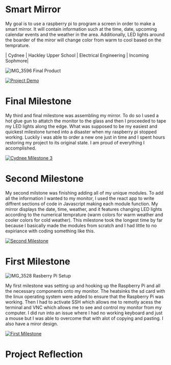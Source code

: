 ﻿# Smart Mirror
My goal is to use a raspberry pi to program a screen in order to make a smart mirror. 
It will contain information such at the time, date, upcoming calendar events and the weather in the area. Additionally, LED lights around the boarder of the miror will change color from warm to cool based on the temprature.


| Cydnee | Hackley Upper School | Electrical Engineering | Incoming Sophmore|

![IMG_3596](https://user-images.githubusercontent.com/86081915/124321855-6301ec80-db4c-11eb-806d-3dcd4dc972e4.jpeg) Final Product
  
 [![Project Demo](https://res.cloudinary.com/marcomontalbano/image/upload/v1625255936/video_to_markdown/images/youtube--2b4pQ7rOmtc-c05b58ac6eb4c4700831b2b3070cd403.jpg)](https://www.youtube.com/watch?v=2b4pQ7rOmtc "Project Demo") 
  
  
# Final Milestone

My third and final milestone was assembling my mirror. To do so I used a hot glue gun to attatch the monitor to the glass and then I proceeded to tape my LED lights along the edge. What was supposed to be my easiest and quickest milestone turned into a disaster when my raspberry pi stopped working. Luckily i was able to order a new one just in time and I spent hours restoring my project to its original state. I am proud of everything I accomplished.

[![Cydnee Milestone 3](https://res.cloudinary.com/marcomontalbano/image/upload/v1625255697/video_to_markdown/images/youtube--pPFevlR0WVE-c05b58ac6eb4c4700831b2b3070cd403.jpg)](https://www.youtube.com/watch?v=pPFevlR0WVE "Cydnee Milestone 3")

# Second Milestone

My second milstone was finishing adding all of my unique modules. To add all the information I wanted to my monitor, I used the react app to write diffrent sections of code in Javascript making each module function. My mirror displays the date, time, weather, and it features changing LED lights according to the numerical temprature (warm colors for warm weather and cooler colors for cold weather). This milestone took the longest time by far because I basically made the modules from scratch and I had little to no expiriance with coding something like this.

[![Second Milestone](https://res.cloudinary.com/marcomontalbano/image/upload/v1625100476/video_to_markdown/images/youtube--RWLcB-56WDg-c05b58ac6eb4c4700831b2b3070cd403.jpg)](https://www.youtube.com/watch?v=RWLcB-56WDg "Cydnee Milestone 2")

# First Milestone

![IMG_3528](https://user-images.githubusercontent.com/86081915/122816076-46d89280-d2a4-11eb-9aeb-4df25a544944.jpeg) Rasberry Pi Setup 
  
My first milestone was setting up and hooking up the Raspberry Pi and all the necessary components onto my monitor. The heatsinks the sd card with the linux operating system were added to ensure that the Raspberry Pi was working. Then I had to activate SSH which allows me to remotly acess the terminal and VNC which allows me to see and control my monitor from my computer. I did run into an issue where I had no working keyboard and just a mouse but I was able to overcome that with alot of copying and pasting. I also have a miror design.

[![First Milestone](https://res.cloudinary.com/marcomontalbano/image/upload/v1624649313/video_to_markdown/images/youtube--WSyRHG0H7yc-c05b58ac6eb4c4700831b2b3070cd403.jpg)](https://www.youtube.com/watch?v=WSyRHG0H7yc "First Milestone")


# Project Reflection


